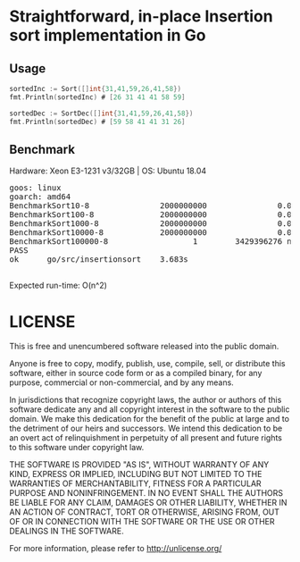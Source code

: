 # Straightforward, in-place <strong>Insertion sort</strong> implementation in Go
## Usage
```go
sortedInc := Sort([]int{31,41,59,26,41,58})
fmt.Println(sortedInc) # [26 31 41 41 58 59]

sortedDec := SortDec([]int{31,41,59,26,41,58})
fmt.Println(sortedDec) # [59 58 41 41 31 26]

```

## Benchmark
Hardware: Xeon E3-1231 v3/32GB | 
OS: Ubuntu 18.04
<pre>
goos: linux
goarch: amd64
BenchmarkSort10-8               2000000000               0.00 ns/op
BenchmarkSort100-8              2000000000               0.00 ns/op
BenchmarkSort1000-8             2000000000               0.00 ns/op
BenchmarkSort10000-8            2000000000               0.02 ns/op
BenchmarkSort100000-8                  1        3429396276 ns/op
PASS
ok      go/src/insertionsort    3.683s

</pre>
Expected run-time: O(n^2)

# LICENSE
This is free and unencumbered software released into the public domain.

Anyone is free to copy, modify, publish, use, compile, sell, or
distribute this software, either in source code form or as a compiled
binary, for any purpose, commercial or non-commercial, and by any
means.

In jurisdictions that recognize copyright laws, the author or authors
of this software dedicate any and all copyright interest in the
software to the public domain. We make this dedication for the benefit
of the public at large and to the detriment of our heirs and
successors. We intend this dedication to be an overt act of
relinquishment in perpetuity of all present and future rights to this
software under copyright law.

THE SOFTWARE IS PROVIDED "AS IS", WITHOUT WARRANTY OF ANY KIND,
EXPRESS OR IMPLIED, INCLUDING BUT NOT LIMITED TO THE WARRANTIES OF
MERCHANTABILITY, FITNESS FOR A PARTICULAR PURPOSE AND NONINFRINGEMENT.
IN NO EVENT SHALL THE AUTHORS BE LIABLE FOR ANY CLAIM, DAMAGES OR
OTHER LIABILITY, WHETHER IN AN ACTION OF CONTRACT, TORT OR OTHERWISE,
ARISING FROM, OUT OF OR IN CONNECTION WITH THE SOFTWARE OR THE USE OR
OTHER DEALINGS IN THE SOFTWARE.

For more information, please refer to <http://unlicense.org/>